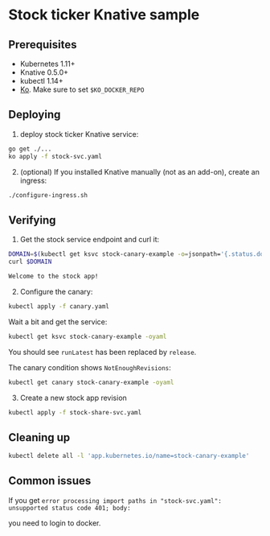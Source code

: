 # Stock ticker Knative sample

## Prerequisites

* Kubernetes 1.11+
* Knative 0.5.0+
* kubectl 1.14+
* [Ko](https://github.com/google/ko). Make sure to set `$KO_DOCKER_REPO`

## Deploying

1. deploy stock ticker Knative service:

```sh
go get ./...
ko apply -f stock-svc.yaml
```

2. (optional) If you installed Knative manually (not as an add-on), create an ingress:

```sh
./configure-ingress.sh
```

## Verifying

1. Get the stock service endpoint and curl it:

```sh
DOMAIN=$(kubectl get ksvc stock-canary-example -o=jsonpath='{.status.domain}')
curl $DOMAIN

Welcome to the stock app!
```

2. Configure the canary:

```sh
kubectl apply -f canary.yaml
```

Wait a bit and get the service:

```sh
kubectl get ksvc stock-canary-example -oyaml
```

You should see `runLatest` has been replaced by `release`.

The canary condition shows `NotEnoughRevisions`:

```sh
kubectl get canary stock-canary-example -oyaml
```

3. Create a new stock app revision

```sh
kubectl apply -f stock-share-svc.yaml
```

## Cleaning up

```sh
kubectl delete all -l 'app.kubernetes.io/name=stock-canary-example'
```

## Common issues

If you get `error processing import paths in "stock-svc.yaml": unsupported status code 401; body:`

you need to login to docker.
